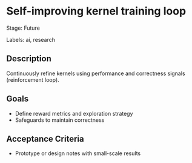 # Self-improving kernel training loop

Stage: Future

Labels: ai, research

## Description
Continuously refine kernels using performance and correctness signals (reinforcement loop).

## Goals

- Define reward metrics and exploration strategy
- Safeguards to maintain correctness

## Acceptance Criteria

- Prototype or design notes with small-scale results
